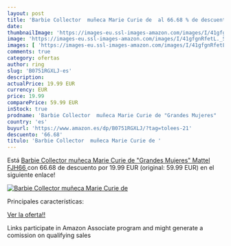 ```yaml
---
layout: post
title: 'Barbie Collector  muñeca Marie Curie de  al 66.68 % de descuento'
date: 
thumbnailImage: 'https://images-eu.ssl-images-amazon.com/images/I/41gfgnRfetL._SL200_.jpg'
image: 'https://images-eu.ssl-images-amazon.com/images/I/41gfgnRfetL._SL200_.jpg'
images: [ 'https://images-eu.ssl-images-amazon.com/images/I/41gfgnRfetL._SL200_.jpg' ]
comments: true
category: ofertas
author: ring
slug: 'B0751RGXLJ-es'
description:
actualPrice: 19.99 EUR
currency: EUR
price: 19.99
comparePrice: 59.99 EUR
inStock: true
prodname: 'Barbie Collector  muñeca Marie Curie de "Grandes Mujeres"   Mattel FJH66 '
country: 'es'
buyurl: 'https://www.amazon.es/dp/B0751RGXLJ/?tag=tolees-21'
descuento: '66.68'
titulo: 'Barbie Collector  muñeca Marie Curie de '
---
```


Está [Barbie Collector  muñeca Marie Curie de "Grandes Mujeres"   Mattel FJH66 ](https://www.amazon.es/dp/B0751RGXLJ/?tag=tolees-21) con 66.68 de descuento por 19.99 EUR (original: 59.99 EUR) en el siguiente enlace!

[![Barbie Collector  muñeca Marie Curie de ](https://images-eu.ssl-images-amazon.com/images/I/41gfgnRfetL._SL200_.jpg)](https://www.amazon.es/dp/B0751RGXLJ/?tag=tolees-21)

Principales características:


[Ver la oferta!!](https://www.amazon.es/dp/B0751RGXLJ/?tag=tolees-21)

Links participate in Amazon Associate program and might generate a comission on qualifying sales


